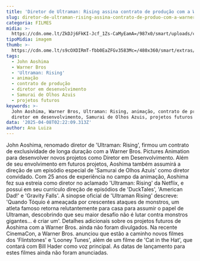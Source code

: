 ```yaml
---
title: 'Diretor de Ultraman: Rising assina contrato de produção com a Warner Bros'
slug: diretor-de-ultraman-rising-assina-contrato-de-produo-com-a-warner-bros
categoria: FILMES
midia: >-
  https://cdn.ome.lt/ZkDJj6FkKI-Jcf_1Zs-CaMyEamA=/987x0/smart/uploads/conteudo/fotos/Design_sem_nome_-_2025-04-07T211022.885.png
tipoMidia: imagem
thumb: >-
  https://cdn.ome.lt/s9cOXDIRmT-fbb0EaZFGv3583Mc=/480x360/smart/extras/conteudos/Design_sem_nome_-_2025-04-07T211022.885.png
tags:
  - John Aoshima
  - Warner Bros
  - 'Ultraman: Rising'
  - animação
  - contrato de produção
  - diretor em desenvolvimento
  - Samurai de Olhos Azuis
  - projetos futuros
keywords: >-
  John Aoshima, Warner Bros, Ultraman: Rising, animação, contrato de produção,
  diretor em desenvolvimento, Samurai de Olhos Azuis, projetos futuros
data: '2025-04-08T02:22:09.313Z'
author: Ana Luiza
---
```


John Aoshima, renomado diretor de 'Ultraman: Rising', firmou um contrato de exclusividade de longa duração com a Warner Bros. Pictures Animation para desenvolver novos projetos como Diretor em Desenvolvimento. Além de seu envolvimento em futuros projetos, Aoshima também assumirá a direção de um episódio especial de 'Samurai de Olhos Azuis' como diretor convidado. Com 25 anos de experiência no campo da animação, Aoshima fez sua estreia como diretor no aclamado 'Ultraman: Rising' da Netflix, e possui em seu currículo direção de episódios de 'DuckTales', 'American Dad!' e 'Gravity Falls'. A sinopse oficial de 'Ultraman Rising' descreve: 'Quando Tóquio é ameaçada por crescentes ataques de monstros, um atleta famoso retorna relutantemente para casa para assumir o papel de Ultraman, descobrindo que seu maior desafio não é lutar contra monstros gigantes... é criar um'. Detalhes adicionais sobre os projetos futuros de Aoshima com a Warner Bros. ainda não foram divulgados. Na recente CinemaCon, a Warner Bros. anunciou que estão a caminho novos filmes dos 'Flintstones' e 'Looney Tunes', além de um filme de 'Cat in the Hat', que contará com Bill Hader como voz principal. As datas de lançamento para estes filmes ainda não foram anunciadas.
